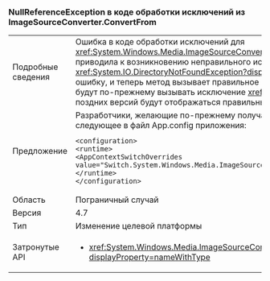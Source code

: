 ### <a name="nullreferenceexception-in-exception-handling-code-from-imagesourceconverterconvertfrom"></a>NullReferenceException в коде обработки исключений из ImageSourceConverter.ConvertFrom

|   |   |
|---|---|
|Подробные сведения|Ошибка в коде обработки исключений для <xref:System.Windows.Media.ImageSourceConverter.ConvertFrom(System.ComponentModel.ITypeDescriptorContext,System.Globalization.CultureInfo,System.Object)> приводила к возникновению неправильного исключения <xref:System.NullReferenceException?displayProperty=name> вместо ожидаемого исключения (например <xref:System.IO.DirectoryNotFoundException?displayProperty=name>, <xref:System.IO.FileNotFoundException?displayProperty=name>). Это изменение устраняет эту ошибку, и теперь метод вызывает правильное исключение. По умолчанию все приложения, предназначенные для .NET Framework 4.6.2 и более ранних версий, будут по-прежнему вызывать исключение <xref:System.NullReferenceException?displayProperty=name> в целях совместимости. В .NET Framework 4.7 и более поздних версий будут отображаться правильные исключения.// Замените пробел символом "x" по возможности|
|Предложение|Разработчики, желающие по-прежнему получать <xref:System.NullReferenceException?displayProperty=name> при работе с .NET Framework 4.7, могут добавить следующее в файл App.config приложения:<pre><code class="language-xml">&lt;configuration&gt;&#13;&#10;&lt;runtime&gt;&#13;&#10;&lt;AppContextSwitchOverrides value=&quot;Switch.System.Windows.Media.ImageSourceConverter.OverrideExceptionWithNullReferenceException=true&quot;/&gt;&#13;&#10;&lt;/runtime&gt;&#13;&#10;&lt;/configuration&gt;&#13;&#10;</code></pre>|
|Область|Пограничный случай|
|Версия|4.7|
|Тип|Изменение целевой платформы|
|Затронутые API|<ul><li><xref:System.Windows.Media.ImageSourceConverter.ConvertFrom(System.ComponentModel.ITypeDescriptorContext,System.Globalization.CultureInfo,System.Object)?displayProperty=nameWithType></li></ul>|

